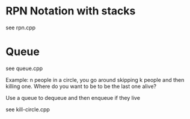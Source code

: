 # RPN Notation with stacks

see rpn.cpp

# Queue

see queue.cpp

Example: n people in a circle, you go around skipping k people and then killing one. Where do you want to be to be the last one alive?

Use a queue to dequeue and then enqueue if they live

see kill-circle.cpp
